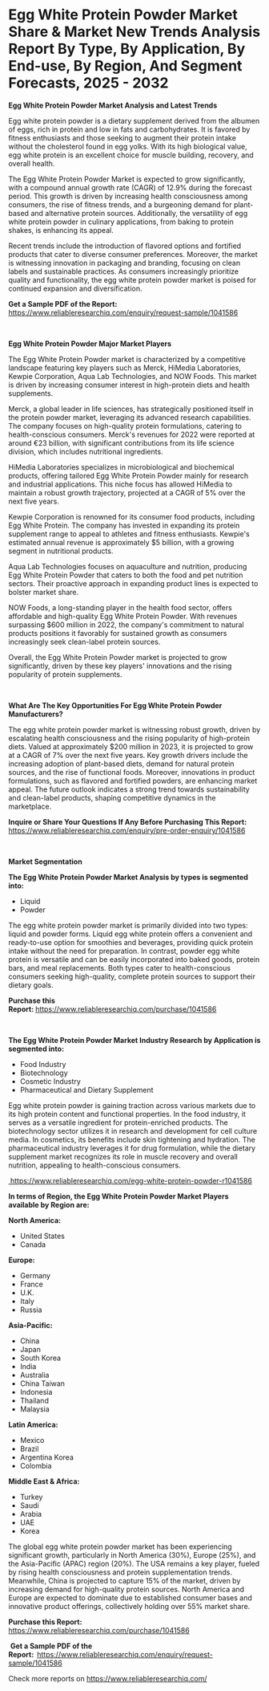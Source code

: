 <p><h1>Egg White Protein Powder Market Share & Market New Trends Analysis Report By Type, By Application, By End-use, By Region, And Segment Forecasts, 2025 - 2032</h1></p><p><strong>Egg White Protein Powder Market Analysis and Latest Trends</strong></p>
<p><p>Egg white protein powder is a dietary supplement derived from the albumen of eggs, rich in protein and low in fats and carbohydrates. It is favored by fitness enthusiasts and those seeking to augment their protein intake without the cholesterol found in egg yolks. With its high biological value, egg white protein is an excellent choice for muscle building, recovery, and overall health.</p><p>The Egg White Protein Powder Market is expected to grow significantly, with a compound annual growth rate (CAGR) of 12.9% during the forecast period. This growth is driven by increasing health consciousness among consumers, the rise of fitness trends, and a burgeoning demand for plant-based and alternative protein sources. Additionally, the versatility of egg white protein powder in culinary applications, from baking to protein shakes, is enhancing its appeal. </p><p>Recent trends include the introduction of flavored options and fortified products that cater to diverse consumer preferences. Moreover, the market is witnessing innovation in packaging and branding, focusing on clean labels and sustainable practices. As consumers increasingly prioritize quality and functionality, the egg white protein powder market is poised for continued expansion and diversification.</p></p>
<p><strong>Get a Sample PDF of the Report:&nbsp;</strong> <a href="https://www.reliableresearchiq.com/enquiry/request-sample/1041586?utm_campaign=3103&utm_medium=2&utm_source=Github&utm_content=ia&utm_term=08032025&utm_id=egg-white-protein-powder">https://www.reliableresearchiq.com/enquiry/request-sample/1041586</a></p>
<p>&nbsp;</p>
<p><strong>Egg White Protein Powder Major Market Players</strong></p>
<p><p>The Egg White Protein Powder market is characterized by a competitive landscape featuring key players such as Merck, HiMedia Laboratories, Kewpie Corporation, Aqua Lab Technologies, and NOW Foods. This market is driven by increasing consumer interest in high-protein diets and health supplements.</p><p>Merck, a global leader in life sciences, has strategically positioned itself in the protein powder market, leveraging its advanced research capabilities. The company focuses on high-quality protein formulations, catering to health-conscious consumers. Merck's revenues for 2022 were reported at around €23 billion, with significant contributions from its life science division, which includes nutritional ingredients.</p><p>HiMedia Laboratories specializes in microbiological and biochemical products, offering tailored Egg White Protein Powder mainly for research and industrial applications. This niche focus has allowed HiMedia to maintain a robust growth trajectory, projected at a CAGR of 5% over the next five years.</p><p>Kewpie Corporation is renowned for its consumer food products, including Egg White Protein. The company has invested in expanding its protein supplement range to appeal to athletes and fitness enthusiasts. Kewpie's estimated annual revenue is approximately $5 billion, with a growing segment in nutritional products.</p><p>Aqua Lab Technologies focuses on aquaculture and nutrition, producing Egg White Protein Powder that caters to both the food and pet nutrition sectors. Their proactive approach in expanding product lines is expected to bolster market share.</p><p>NOW Foods, a long-standing player in the health food sector, offers affordable and high-quality Egg White Protein Powder. With revenues surpassing $600 million in 2022, the company's commitment to natural products positions it favorably for sustained growth as consumers increasingly seek clean-label protein sources.</p><p>Overall, the Egg White Protein Powder market is projected to grow significantly, driven by these key players' innovations and the rising popularity of protein supplements.</p></p>
<p>&nbsp;</p>
<p><strong>What Are The Key Opportunities For Egg White Protein Powder Manufacturers?</strong></p>
<p><p>The egg white protein powder market is witnessing robust growth, driven by escalating health consciousness and the rising popularity of high-protein diets. Valued at approximately $200 million in 2023, it is projected to grow at a CAGR of 7% over the next five years. Key growth drivers include the increasing adoption of plant-based diets, demand for natural protein sources, and the rise of functional foods. Moreover, innovations in product formulations, such as flavored and fortified powders, are enhancing market appeal. The future outlook indicates a strong trend towards sustainability and clean-label products, shaping competitive dynamics in the marketplace.</p></p>
<p><strong>Inquire or Share Your Questions If Any Before Purchasing This Report:</strong> <a href="https://www.reliableresearchiq.com/enquiry/pre-order-enquiry/1041586?utm_campaign=3103&utm_medium=2&utm_source=Github&utm_content=ia&utm_term=08032025&utm_id=egg-white-protein-powder">https://www.reliableresearchiq.com/enquiry/pre-order-enquiry/1041586</a></p>
<p>&nbsp;</p>
<p><strong>Market Segmentation</strong></p>
<p><strong>The Egg White Protein Powder Market Analysis by types is segmented into:</strong></p>
<p><ul><li>Liquid</li><li>Powder</li></ul></p>
<p><p>The egg white protein powder market is primarily divided into two types: liquid and powder forms. Liquid egg white protein offers a convenient and ready-to-use option for smoothies and beverages, providing quick protein intake without the need for preparation. In contrast, powder egg white protein is versatile and can be easily incorporated into baked goods, protein bars, and meal replacements. Both types cater to health-conscious consumers seeking high-quality, complete protein sources to support their dietary goals.</p></p>
<p><strong>Purchase this Report:&nbsp;</strong><a href="https://www.reliableresearchiq.com/purchase/1041586?utm_campaign=3103&utm_medium=2&utm_source=Github&utm_content=ia&utm_term=08032025&utm_id=egg-white-protein-powder">https://www.reliableresearchiq.com/purchase/1041586</a></p>
<p>&nbsp;</p>
<p><strong>The Egg White Protein Powder Market Industry Research by Application is segmented into:</strong></p>
<p><ul><li>Food Industry</li><li>Biotechnology</li><li>Cosmetic Industry</li><li>Pharmaceutical and Dietary Supplement</li></ul></p>
<p><p>Egg white protein powder is gaining traction across various markets due to its high protein content and functional properties. In the food industry, it serves as a versatile ingredient for protein-enriched products. The biotechnology sector utilizes it in research and development for cell culture media. In cosmetics, its benefits include skin tightening and hydration. The pharmaceutical industry leverages it for drug formulation, while the dietary supplement market recognizes its role in muscle recovery and overall nutrition, appealing to health-conscious consumers.</p></p>
<p><a href="https://www.reliableresearchiq.com/egg-white-protein-powder-r1041586?utm_campaign=3103&utm_medium=2&utm_source=Github&utm_content=ia&utm_term=08032025&utm_id=egg-white-protein-powder">&nbsp;https://www.reliableresearchiq.com/egg-white-protein-powder-r1041586</a></p>
<p><strong>In terms of Region, the Egg White Protein Powder Market Players available by Region are:</strong></p>
<p>
    <p> <strong> North America: </strong>
        <ul>
            <li>United States</li>
            <li>Canada</li>
        </ul>
        </p> 
    <p> <strong> Europe: </strong>
        <ul>
            <li>Germany</li>
            <li>France</li>
            <li>U.K.</li>
            <li>Italy</li>
            <li>Russia</li>
        </ul>
        </p> 
    <p> <strong> Asia-Pacific: </strong>
        <ul>
            <li>China</li>
            <li>Japan</li>
            <li>South Korea</li>
            <li>India</li>
            <li>Australia</li>
            <li>China Taiwan</li>
            <li>Indonesia</li>
            <li>Thailand</li>
            <li>Malaysia</li>
        </ul>
        </p> 
    <p> <strong> Latin America: </strong>
        <ul>
            <li>Mexico</li>
            <li>Brazil</li>
            <li>Argentina Korea</li>
            <li>Colombia</li>
        </ul>
        </p> 
    <p> <strong> Middle East & Africa: </strong>
        <ul>
            <li>Turkey</li>
            <li>Saudi</li>
            <li>Arabia</li>
            <li>UAE</li>
            <li>Korea</li>
        </ul>
    </p>
    </p>
<p><p>The global egg white protein powder market has been experiencing significant growth, particularly in North America (30%), Europe (25%), and the Asia-Pacific (APAC) region (20%). The USA remains a key player, fueled by rising health consciousness and protein supplementation trends. Meanwhile, China is projected to capture 15% of the market, driven by increasing demand for high-quality protein sources. North America and Europe are expected to dominate due to established consumer bases and innovative product offerings, collectively holding over 55% market share.</p></p>
<p><strong>Purchase this Report: </strong><a href="https://www.reliableresearchiq.com/purchase/1041586?utm_campaign=3103&utm_medium=2&utm_source=Github&utm_content=ia&utm_term=08032025&utm_id=egg-white-protein-powder">https://www.reliableresearchiq.com/purchase/1041586</a></p>
<p>&nbsp;<strong>Get a Sample PDF of the Report:&nbsp;&nbsp;</strong><a href="https://www.reliableresearchiq.com/enquiry/request-sample/1041586?utm_campaign=3103&utm_medium=2&utm_source=Github&utm_content=ia&utm_term=08032025&utm_id=egg-white-protein-powder">https://www.reliableresearchiq.com/enquiry/request-sample/1041586</a></p>
<p><strong></strong></p>
<p>Check more reports on <a href="https://www.reliableresearchiq.com/?utm_campaign=3103&utm_medium=2&utm_source=Github&utm_content=ia&utm_term=08032025&utm_id=egg-white-protein-powder">https://www.reliableresearchiq.com/</a></p>